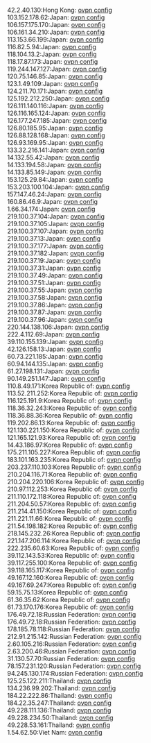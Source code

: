 42.2.40.130:Hong Kong: [ovpn config](vpn/42_2_40_130.ovpn)  
103.152.178.62:Japan: [ovpn config](vpn/103_152_178_62.ovpn)  
106.157.175.170:Japan: [ovpn config](vpn/106_157_175_170.ovpn)  
106.161.34.210:Japan: [ovpn config](vpn/106_161_34_210.ovpn)  
113.153.66.199:Japan: [ovpn config](vpn/113_153_66_199.ovpn)  
116.82.5.94:Japan: [ovpn config](vpn/116_82_5_94.ovpn)  
118.104.13.2:Japan: [ovpn config](vpn/118_104_13_2.ovpn)  
118.17.87.173:Japan: [ovpn config](vpn/118_17_87_173.ovpn)  
119.244.147.127:Japan: [ovpn config](vpn/119_244_147_127.ovpn)  
120.75.146.85:Japan: [ovpn config](vpn/120_75_146_85.ovpn)  
123.1.49.109:Japan: [ovpn config](vpn/123_1_49_109.ovpn)  
124.211.70.171:Japan: [ovpn config](vpn/124_211_70_171.ovpn)  
125.192.212.250:Japan: [ovpn config](vpn/125_192_212_250.ovpn)  
126.111.140.116:Japan: [ovpn config](vpn/126_111_140_116.ovpn)  
126.116.165.124:Japan: [ovpn config](vpn/126_116_165_124.ovpn)  
126.177.247.185:Japan: [ovpn config](vpn/126_177_247_185.ovpn)  
126.80.185.95:Japan: [ovpn config](vpn/126_80_185_95.ovpn)  
126.88.128.168:Japan: [ovpn config](vpn/126_88_128_168.ovpn)  
126.93.169.95:Japan: [ovpn config](vpn/126_93_169_95.ovpn)  
133.32.216.141:Japan: [ovpn config](vpn/133_32_216_141.ovpn)  
14.132.55.42:Japan: [ovpn config](vpn/14_132_55_42.ovpn)  
14.133.194.58:Japan: [ovpn config](vpn/14_133_194_58.ovpn)  
14.133.85.149:Japan: [ovpn config](vpn/14_133_85_149.ovpn)  
153.125.29.84:Japan: [ovpn config](vpn/153_125_29_84.ovpn)  
153.203.100.104:Japan: [ovpn config](vpn/153_203_100_104.ovpn)  
157.147.46.24:Japan: [ovpn config](vpn/157_147_46_24.ovpn)  
160.86.46.9:Japan: [ovpn config](vpn/160_86_46_9.ovpn)  
1.66.34.174:Japan: [ovpn config](vpn/1_66_34_174.ovpn)  
219.100.37.104:Japan: [ovpn config](vpn/219_100_37_104.ovpn)  
219.100.37.105:Japan: [ovpn config](vpn/219_100_37_105.ovpn)  
219.100.37.107:Japan: [ovpn config](vpn/219_100_37_107.ovpn)  
219.100.37.13:Japan: [ovpn config](vpn/219_100_37_13.ovpn)  
219.100.37.177:Japan: [ovpn config](vpn/219_100_37_177.ovpn)  
219.100.37.182:Japan: [ovpn config](vpn/219_100_37_182.ovpn)  
219.100.37.19:Japan: [ovpn config](vpn/219_100_37_19.ovpn)  
219.100.37.31:Japan: [ovpn config](vpn/219_100_37_31.ovpn)  
219.100.37.49:Japan: [ovpn config](vpn/219_100_37_49.ovpn)  
219.100.37.51:Japan: [ovpn config](vpn/219_100_37_51.ovpn)  
219.100.37.55:Japan: [ovpn config](vpn/219_100_37_55.ovpn)  
219.100.37.58:Japan: [ovpn config](vpn/219_100_37_58.ovpn)  
219.100.37.86:Japan: [ovpn config](vpn/219_100_37_86.ovpn)  
219.100.37.87:Japan: [ovpn config](vpn/219_100_37_87.ovpn)  
219.100.37.96:Japan: [ovpn config](vpn/219_100_37_96.ovpn)  
220.144.138.106:Japan: [ovpn config](vpn/220_144_138_106.ovpn)  
222.4.112.69:Japan: [ovpn config](vpn/222_4_112_69.ovpn)  
39.110.155.139:Japan: [ovpn config](vpn/39_110_155_139.ovpn)  
42.126.158.13:Japan: [ovpn config](vpn/42_126_158_13.ovpn)  
60.73.221.185:Japan: [ovpn config](vpn/60_73_221_185.ovpn)  
60.94.144.135:Japan: [ovpn config](vpn/60_94_144_135.ovpn)  
61.27.198.131:Japan: [ovpn config](vpn/61_27_198_131.ovpn)  
90.149.251.147:Japan: [ovpn config](vpn/90_149_251_147.ovpn)  
110.8.49.171:Korea Republic of: [ovpn config](vpn/110_8_49_171.ovpn)  
113.52.211.252:Korea Republic of: [ovpn config](vpn/113_52_211_252.ovpn)  
116.125.191.9:Korea Republic of: [ovpn config](vpn/116_125_191_9.ovpn)  
118.36.32.243:Korea Republic of: [ovpn config](vpn/118_36_32_243.ovpn)  
118.36.88.36:Korea Republic of: [ovpn config](vpn/118_36_88_36.ovpn)  
119.202.86.13:Korea Republic of: [ovpn config](vpn/119_202_86_13.ovpn)  
121.130.221.150:Korea Republic of: [ovpn config](vpn/121_130_221_150.ovpn)  
121.165.121.93:Korea Republic of: [ovpn config](vpn/121_165_121_93.ovpn)  
14.43.186.97:Korea Republic of: [ovpn config](vpn/14_43_186_97.ovpn)  
175.211.105.227:Korea Republic of: [ovpn config](vpn/175_211_105_227.ovpn)  
183.101.163.235:Korea Republic of: [ovpn config](vpn/183_101_163_235.ovpn)  
203.237.110.103:Korea Republic of: [ovpn config](vpn/203_237_110_103.ovpn)  
210.204.116.71:Korea Republic of: [ovpn config](vpn/210_204_116_71.ovpn)  
210.204.220.106:Korea Republic of: [ovpn config](vpn/210_204_220_106.ovpn)  
210.97.112.253:Korea Republic of: [ovpn config](vpn/210_97_112_253.ovpn)  
211.110.172.118:Korea Republic of: [ovpn config](vpn/211_110_172_118.ovpn)  
211.204.50.57:Korea Republic of: [ovpn config](vpn/211_204_50_57.ovpn)  
211.214.41.150:Korea Republic of: [ovpn config](vpn/211_214_41_150.ovpn)  
211.221.11.66:Korea Republic of: [ovpn config](vpn/211_221_11_66.ovpn)  
211.54.198.182:Korea Republic of: [ovpn config](vpn/211_54_198_182.ovpn)  
218.145.232.26:Korea Republic of: [ovpn config](vpn/218_145_232_26.ovpn)  
221.147.206.114:Korea Republic of: [ovpn config](vpn/221_147_206_114.ovpn)  
222.235.60.63:Korea Republic of: [ovpn config](vpn/222_235_60_63.ovpn)  
39.112.143.53:Korea Republic of: [ovpn config](vpn/39_112_143_53.ovpn)  
39.117.255.100:Korea Republic of: [ovpn config](vpn/39_117_255_100.ovpn)  
39.118.165.117:Korea Republic of: [ovpn config](vpn/39_118_165_117.ovpn)  
49.167.12.160:Korea Republic of: [ovpn config](vpn/49_167_12_160.ovpn)  
49.167.69.247:Korea Republic of: [ovpn config](vpn/49_167_69_247.ovpn)  
59.15.75.13:Korea Republic of: [ovpn config](vpn/59_15_75_13.ovpn)  
61.36.35.62:Korea Republic of: [ovpn config](vpn/61_36_35_62.ovpn)  
61.73.170.176:Korea Republic of: [ovpn config](vpn/61_73_170_176.ovpn)  
176.49.72.18:Russian Federation: [ovpn config](vpn/176_49_72_18.ovpn)  
176.49.72.18:Russian Federation: [ovpn config](vpn/176_49_72_18.ovpn)  
178.185.78.118:Russian Federation: [ovpn config](vpn/178_185_78_118.ovpn)  
212.91.215.142:Russian Federation: [ovpn config](vpn/212_91_215_142.ovpn)  
2.60.105.216:Russian Federation: [ovpn config](vpn/2_60_105_216.ovpn)  
2.63.200.46:Russian Federation: [ovpn config](vpn/2_63_200_46.ovpn)  
31.130.57.70:Russian Federation: [ovpn config](vpn/31_130_57_70.ovpn)  
78.157.231.120:Russian Federation: [ovpn config](vpn/78_157_231_120.ovpn)  
94.245.130.174:Russian Federation: [ovpn config](vpn/94_245_130_174.ovpn)  
125.25.122.211:Thailand: [ovpn config](vpn/125_25_122_211.ovpn)  
134.236.99.202:Thailand: [ovpn config](vpn/134_236_99_202.ovpn)  
184.22.222.86:Thailand: [ovpn config](vpn/184_22_222_86.ovpn)  
184.22.35.247:Thailand: [ovpn config](vpn/184_22_35_247.ovpn)  
49.228.111.136:Thailand: [ovpn config](vpn/49_228_111_136.ovpn)  
49.228.234.50:Thailand: [ovpn config](vpn/49_228_234_50.ovpn)  
49.228.53.161:Thailand: [ovpn config](vpn/49_228_53_161.ovpn)  
1.54.62.50:Viet Nam: [ovpn config](vpn/1_54_62_50.ovpn)  

